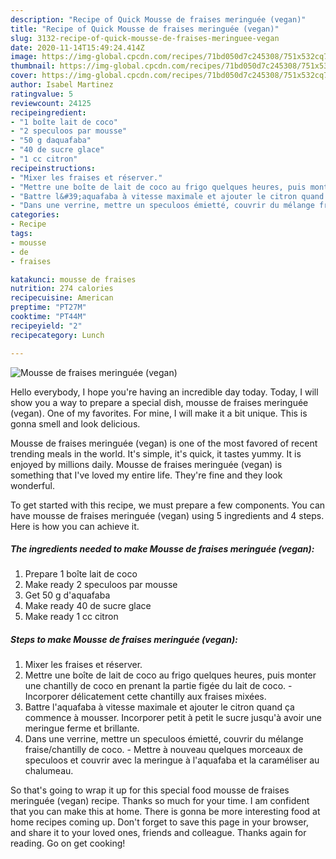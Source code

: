 ```yaml
---
description: "Recipe of Quick Mousse de fraises meringuée (vegan)"
title: "Recipe of Quick Mousse de fraises meringuée (vegan)"
slug: 3132-recipe-of-quick-mousse-de-fraises-meringuee-vegan
date: 2020-11-14T15:49:24.414Z
image: https://img-global.cpcdn.com/recipes/71bd050d7c245308/751x532cq70/mousse-de-fraises-meringuee-vegan-photo-principale-de-la-recette.jpg
thumbnail: https://img-global.cpcdn.com/recipes/71bd050d7c245308/751x532cq70/mousse-de-fraises-meringuee-vegan-photo-principale-de-la-recette.jpg
cover: https://img-global.cpcdn.com/recipes/71bd050d7c245308/751x532cq70/mousse-de-fraises-meringuee-vegan-photo-principale-de-la-recette.jpg
author: Isabel Martinez
ratingvalue: 5
reviewcount: 24125
recipeingredient:
- "1 boîte lait de coco"
- "2 speculoos par mousse"
- "50 g daquafaba"
- "40 de sucre glace"
- "1 cc citron"
recipeinstructions:
- "Mixer les fraises et réserver."
- "Mettre une boîte de lait de coco au frigo quelques heures, puis monter une chantilly de coco en prenant la partie figée du lait de coco. Incorporer délicatement cette chantilly aux fraises mixées."
- "Battre l&#39;aquafaba à vitesse maximale et ajouter le citron quand ça commence à mousser. Incorporer petit à petit le sucre jusqu&#39;à avoir une meringue ferme et brillante."
- "Dans une verrine, mettre un speculoos émietté, couvrir du mélange fraise/chantilly de coco. Mettre à nouveau quelques morceaux de speculoos et couvrir avec la meringue à l&#39;aquafaba et la caraméliser au chalumeau."
categories:
- Recipe
tags:
- mousse
- de
- fraises

katakunci: mousse de fraises 
nutrition: 274 calories
recipecuisine: American
preptime: "PT27M"
cooktime: "PT44M"
recipeyield: "2"
recipecategory: Lunch

---
```



![Mousse de fraises meringuée (vegan)](https://img-global.cpcdn.com/recipes/71bd050d7c245308/751x532cq70/mousse-de-fraises-meringuee-vegan-photo-principale-de-la-recette.jpg)

Hello everybody, I hope you're having an incredible day today. Today, I will show you a way to prepare a special dish, mousse de fraises meringuée (vegan). One of my favorites. For mine, I will make it a bit unique. This is gonna smell and look delicious.

Mousse de fraises meringuée (vegan) is one of the most favored of recent trending meals in the world. It's simple, it's quick, it tastes yummy. It is enjoyed by millions daily. Mousse de fraises meringuée (vegan) is something that I've loved my entire life. They're fine and they look wonderful.




To get started with this recipe, we must prepare a few components. You can have mousse de fraises meringuée (vegan) using 5 ingredients and 4 steps. Here is how you can achieve it.

<!--inarticleads1-->

##### The ingredients needed to make Mousse de fraises meringuée (vegan):

1. Prepare 1 boîte lait de coco
1. Make ready 2 speculoos par mousse
1. Get 50 g d&#39;aquafaba
1. Make ready 40 de sucre glace
1. Make ready 1 cc citron




<!--inarticleads2-->

##### Steps to make Mousse de fraises meringuée (vegan):

1. Mixer les fraises et réserver.
1. Mettre une boîte de lait de coco au frigo quelques heures, puis monter une chantilly de coco en prenant la partie figée du lait de coco. - Incorporer délicatement cette chantilly aux fraises mixées.
1. Battre l&#39;aquafaba à vitesse maximale et ajouter le citron quand ça commence à mousser. Incorporer petit à petit le sucre jusqu&#39;à avoir une meringue ferme et brillante.
1. Dans une verrine, mettre un speculoos émietté, couvrir du mélange fraise/chantilly de coco. - Mettre à nouveau quelques morceaux de speculoos et couvrir avec la meringue à l&#39;aquafaba et la caraméliser au chalumeau.




So that's going to wrap it up for this special food mousse de fraises meringuée (vegan) recipe. Thanks so much for your time. I am confident that you can make this at home. There is gonna be more interesting food at home recipes coming up. Don't forget to save this page in your browser, and share it to your loved ones, friends and colleague. Thanks again for reading. Go on get cooking!
